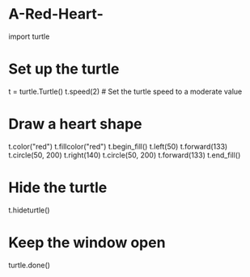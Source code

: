 # A-Red-Heart-
import turtle

# Set up the turtle
t = turtle.Turtle()
t.speed(2)  # Set the turtle speed to a moderate value

# Draw a heart shape
t.color("red")
t.fillcolor("red")
t.begin_fill()
t.left(50)
t.forward(133)
t.circle(50, 200)
t.right(140)
t.circle(50, 200)
t.forward(133)
t.end_fill()

# Hide the turtle
t.hideturtle()

# Keep the window open
turtle.done()

